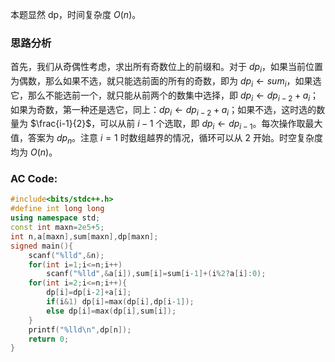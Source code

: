 本题显然 dp，时间复杂度 $O(n)$。
### 思路分析
首先，我们从奇偶性考虑，求出所有奇数位上的前缀和。对于 $dp_i$，如果当前位置为偶数，那么如果不选，就只能选前面的所有的奇数，即为 $dp_i\gets sum_i$，如果选它，那么不能选前一个，就只能从前两个的数集中选择，即 $dp_i\gets dp_{i-2}+a_i$；如果为奇数，第一种还是选它，同上：$dp_i\gets dp_{i-2}+a_i$；如果不选，这时选的数量为 $\frac{i-1}{2}$，可以从前 $i-1$  个选取，即 $dp_i\gets dp_{i-1}$。每次操作取最大值，答案为 $dp_n$。注意 $i=1$ 时数组越界的情况，循环可以从 2 开始。时空复杂度均为 $O(n)$。
### AC Code:
```cpp
#include<bits/stdc++.h>
#define int long long
using namespace std;
const int maxn=2e5+5;
int n,a[maxn],sum[maxn],dp[maxn];
signed main(){
	scanf("%lld",&n);
	for(int i=1;i<=n;i++)
		scanf("%lld",&a[i]),sum[i]=sum[i-1]+(i%2?a[i]:0);
	for(int i=2;i<=n;i++){
		dp[i]=dp[i-2]+a[i];
		if(i&1) dp[i]=max(dp[i],dp[i-1]);
		else dp[i]=max(dp[i],sum[i]);
	}
	printf("%lld\n",dp[n]);
	return 0;
} 

```